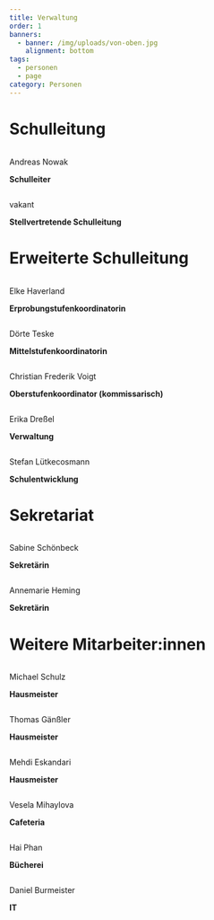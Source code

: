 ```yaml
---
title: Verwaltung
order: 1
banners:
  - banner: /img/uploads/von-oben.jpg
    alignment: bottom
tags:
  - personen
  - page
category: Personen
---
```

# Schulleitung

<div class="person"><div><center><img src="/img/uploads/NOW (Schulleitung).jpg" alt=""></center><div class="description"><p>Andreas Nowak</p><p><b>Schulleiter</b></p></div></div></div>

<div class="person"><div><center><img src="/img/uploads/avatar.png" alt=""></center><div class="description"><p>vakant</p><p><b>Stellvertretende Schulleitung</b></p></div></div></div>

# Erweiterte Schulleitung

<div class="person"><div><center><img src="/img/uploads/HAV.jpg" alt=""></center><div class="description"><p>Elke Haverland</p><p><b>Erprobungstufenkoordinatorin</b></p></div></div></div>

<div class="person"><div><center><img src="/img/uploads/TE.jpg" alt=""></center><div class="description"><p>Dörte Teske</p><p><b>Mittelstufenkoordinatorin</b></p></div></div></div>

<div class="person"><div><center><img src="/img/uploads/VOI.jpg" alt=""></center><div class="description"><p>Christian Frederik Voigt</p><p><b>Oberstufenkoordinator (kommissarisch)</b></p></div></div></div>

<div class="person"><div><center><img src="/img/uploads/avatar.png" alt=""></center><div class="description"><p>Erika Dreßel</p><p><b>Verwaltung</b></p></div></div></div>

<div class="person"><div><center><img src="/img/uploads/LC.jpg" alt=""></center><div class="description"><p>Stefan Lütkecosmann</p><p><b>Schulentwicklung</b></p></div></div></div>

# Sekretariat

<div class="person"><div><center><img src="/img/uploads/Schönbeck.jpg" alt=""></center><div class="description"><p>Sabine Schönbeck</p><p><b>Sekretärin</b></p></div></div></div>

<div class="person"><div><center><img src="/img/uploads/heming.jpg" alt=""></center><div class="description"><p>Annemarie Heming</p><p><b>Sekretärin</b></p></div></div></div>

# Weitere Mitarbeiter:innen

<div class="person"><div><center><img src="/img/uploads/Schulz.jpg" alt=""></center><div class="description"><p>Michael Schulz</p><p><b>Hausmeister</b></p></div></div></div>

<div class="person"><div><center><img src="/img/uploads/Gänßler.jpg" alt=""></center><div class="description"><p>Thomas Gänßler</p><p><b>Hausmeister</b></p></div></div></div>

<div class="person"><div><center><img src="/img/uploads/avatar.png" alt=""></center><div class="description"><p>Mehdi Eskandari</p><p><b>Hausmeister</b></p></div></div></div>

<div class="person"><div><center><img src="/img/uploads/Mihaylova.jpg" alt=""></center><div class="description"><p>Vesela Mihaylova</p><p><b>Cafeteria</b></p></div></div></div>

<div class="person"><div><center><img src="/img/uploads/phan.jpg" alt=""></center><div class="description"><p>Hai Phan</p><p><b>Bücherei</b></p></div></div></div>

<div class="person"><div><center><img src="/img/uploads/Burmeister.jpg" alt=""></center><div class="description"><p>Daniel Burmeister</p><p><b>IT</b></p></div></div></div>